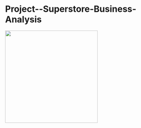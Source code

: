 # Project--Superstore-Business-Analysis

<img src="![3d-rendering-cartoon-shopping-cart]" width="300"/>



